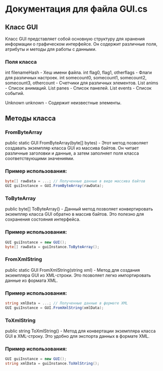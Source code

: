 # Документация для файла GUI.cs

## Класс GUI ##

Класс GUI представляет собой основную структуру для хранения информации о графическом интерфейсе. Он содержит различные поля, атрибуты и методы для работы с данными.

### Поля класса

int filenameHash - Хеш имени файла.
int flag0, flag1, otherflags - Флаги для различных настроек.
int somecount0, somecount1, somecount2, somecount3, othercount - Счетчики для различных элементов.
List anims - Список анимаций.
List panes - Список панелей.
List events - Список событий.

Unknown unknown - Содержит неизвестные элементы.

## Методы класса ##

### FromByteArray

public static GUI FromByteArray(byte[] bytes) - Этот метод позволяет создавать экземпляр класса GUI из массива байтов. Он читает различные заголовки и данные, а затем заполняет поля класса соответствующими значениями.

### Пример использования:
```cs
byte[] rawData = ...; // Полученные данные в виде массива байтов
GUI guiInstance = GUI.FromByteArray(rawData);
```
### ToByteArray

public byte[] ToByteArray() - Данный метод позволяет конвертировать экземпляр класса GUI обратно в массив байтов. Это полезно для сохранения состояния интерфейса.

### Пример использования:
```cs
GUI guiInstance = new GUI();
byte[] rawData = guiInstance.ToByteArray();
```
### FromXmlString

public static GUI FromXmlString(string xml) - Метод для создания экземпляра GUI из XML-строки. Это позволяет легко импортировать данные из формата XML.

### Пример использования:
```cs
string xmlData = ...; // Полученные данные в формате XML
GUI guiInstance = GUI.FromXmlString(xmlData);
```
### ToXmlString

public string ToXmlString() - Метод для конвертации экземпляра класса GUI в XML-строку. Это удобно для экспорта данных в формате XML.

### Пример использования:
```cs
GUI guiInstance = new GUI();
string xmlData = guiInstance.ToXmlString();
```
